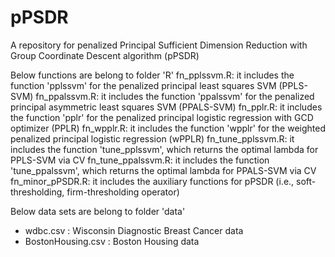 # pPSDR
A repository for penalized Principal Sufficient Dimension Reduction with Group Coordinate Descent algorithm (pPSDR)

Below functions are belong to folder 'R'
fn_pplssvm.R: it includes the function 'pplssvm' for the penalized principal least squares SVM (PPLS-SVM)
fn_ppalssvm.R: it includes the function 'ppalssvm' for the penalized principal asymmetric least squares SVM (PPALS-SVM)
fn_pplr.R: it includes the function 'pplr' for the penalized principal logistic regression with GCD optimizer (PPLR)
fn_wpplr.R: it includes the function 'wpplr' for the weighted penalized principal logistic regression (wPPLR)
fn_tune_pplssvm.R: it includes the function 'tune_pplssvm', which returns the optimal lambda for PPLS-SVM via CV
fn_tune_ppalssvm.R: it includes the function 'tune_ppalssvm', which returns the optimal lambda for PPALS-SVM via CV
fn_minor_pPSDR.R: it includes the auxiliary functions for pPSDR (i.e., soft-thresholding, firm-thresholding operator)

Below data sets are belong to folder 'data'
- wdbc.csv : Wisconsin Diagnostic Breast Cancer data
- BostonHousing.csv : Boston Housing data
